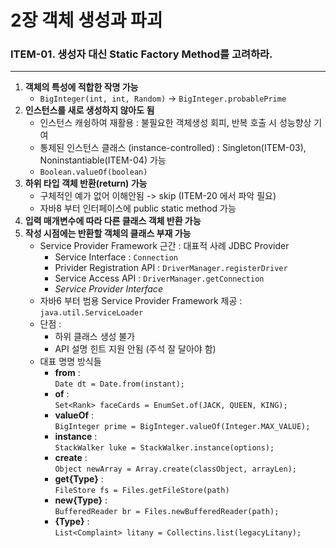 # 2장 객체 생성과 파괴

### ITEM-01. 생성자 대신 Static Factory Method를 고려하라.
------------------------------------------------------------------------------------
1. __객체의 특성에 적합한 작명 가능__
	* `BigInteger(int, int, Random)` -> `BigInteger.probablePrime`
2. __인스턴스를 새로 생성하지 않아도 됨__
	* 인스턴스 캐슁하여 재활용 : 불필요한 객체생성 회피, 반복 호출 시 성능향상 기여
	* 통제된 인스턴스 클래스 (instance-controlled) : Singleton(ITEM-03), Noninstantiable(ITEM-04) 가능
	* `Boolean.valueOf(boolean)`
3. __하위 타입 객체 반환(return) 가능__
	* 구체적인 예가 없어 이해안됨 -> skip (ITEM-20 에서 파악 필요)
	* 자바8 부터 인터페이스에 public static method 가능
4. __입력 매개변수에 따라 다른 클래스 객체 반환 가능__
5. __작성 시점에는 반환할 객체의 클래스 부재 가능__
	* Service Provider Framework 근간 : 대표적 사례 JDBC Provider
		* Service Interface : `Connection`
		* Privider Registration API : `DriverManager.registerDriver`
		* Service Access API : `DriverManager.getConnection`
		* *Service Provider Interface*
	* 자바6 부터 범용 Service Provider Framework 제공 : `java.util.ServiceLoader`
	* 단점 :
		* 하위 클래스 생성 불가
		* API 설명 힌트 지원 안됨 (주석 잘 달아야 함)
	* 대표 명명 방식들
		* **from** :  
			`Date dt = Date.from(instant);`
		* **of** :  
			`Set<Rank> faceCards = EnumSet.of(JACK, QUEEN, KING);`
		* **valueOf** :  
			`BigInteger prime = BigInteger.valueOf(Integer.MAX_VALUE);`
		* **instance** :  
			`StackWalker luke = StackWalker.instance(options);`
		* **create** :  
			`Object newArray = Array.create(classObject, arrayLen);`
		* **get{Type}** :  
			`FileStore fs = Files.getFileStore(path)`
		* **new{Type}** :  
			`BufferedReader br = Files.newBufferedReader(path);`
		* **{Type}** :  
			`List<Complaint> litany = Collectins.list(legacyLitany);`


### 